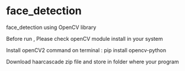 # face_detection
face_detection using OpenCV library

Before run , Please check openCV module install in your system 

Install openCV2 command on terminal : pip install opencv-python

Download haarcascade zip file and store in folder where your program <br> 
